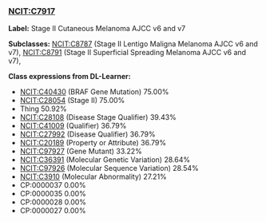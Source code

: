 
### [NCIT:C7917](http://purl.obolibrary.org/obo/NCIT_C7917)
**Label:** Stage II Cutaneous Melanoma AJCC v6 and v7

**Subclasses:** [NCIT:C8787](http://purl.obolibrary.org/obo/NCIT_C8787) (Stage II Lentigo Maligna Melanoma AJCC v6 and v7), [NCIT:C8791](http://purl.obolibrary.org/obo/NCIT_C8791) (Stage II Superficial Spreading Melanoma AJCC v6 and v7), 

**Class expressions from DL-Learner:**

- [NCIT:C40430](http://purl.obolibrary.org/obo/NCIT_C40430) (BRAF Gene Mutation) 75.00%
- [NCIT:C28054](http://purl.obolibrary.org/obo/NCIT_C28054) (Stage II) 75.00%
- Thing 50.92%
- [NCIT:C28108](http://purl.obolibrary.org/obo/NCIT_C28108) (Disease Stage Qualifier) 39.43%
- [NCIT:C41009](http://purl.obolibrary.org/obo/NCIT_C41009) (Qualifier) 36.79%
- [NCIT:C27992](http://purl.obolibrary.org/obo/NCIT_C27992) (Disease Qualifier) 36.79%
- [NCIT:C20189](http://purl.obolibrary.org/obo/NCIT_C20189) (Property or Attribute) 36.79%
- [NCIT:C97927](http://purl.obolibrary.org/obo/NCIT_C97927) (Gene Mutant) 33.22%
- [NCIT:C36391](http://purl.obolibrary.org/obo/NCIT_C36391) (Molecular Genetic Variation) 28.64%
- [NCIT:C97926](http://purl.obolibrary.org/obo/NCIT_C97926) (Molecular Sequence Variation) 28.54%
- [NCIT:C3910](http://purl.obolibrary.org/obo/NCIT_C3910) (Molecular Abnormality) 27.21%
- CP:0000037 0.00%
- CP:0000035 0.00%
- CP:0000028 0.00%
- CP:0000027 0.00%


